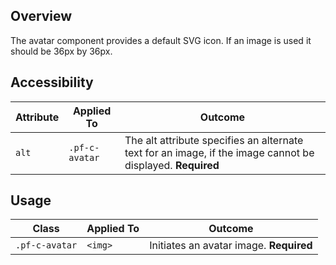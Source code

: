 ## Overview

The avatar component provides a default SVG icon. If an image is used it should be 36px by 36px.

## Accessibility

| Attribute | Applied To | Outcome |
| -- | -- | -- |
| `alt` | `.pf-c-avatar` | The alt attribute specifies an alternate text for an image, if the image cannot be displayed. **Required** |


## Usage

| Class | Applied To | Outcome |
| -- | -- | -- |
| `.pf-c-avatar` | `<img>` |  Initiates an avatar image. **Required** |